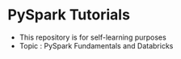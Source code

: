 # PySpark Tutorials 

- This repository is for self-learning purposes
- Topic : PySpark Fundamentals and Databricks 
